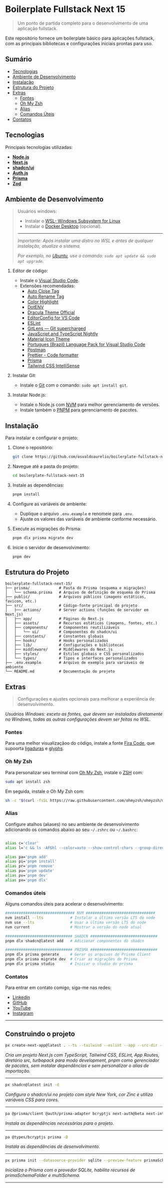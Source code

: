 # Boilerplate Fullstack Next 15

> Um ponto de partida completo para o desenvolvimento de uma aplicação fullstack.

Este repositório fornece um boilerplate básico para aplicações fullstack, com as principais bibliotecas e configurações iniciais prontas para uso.

## Sumário

- [Tecnologias](#tecnologias)
- [Ambiente de Desenvolvimento](#ambiente-de-desenvolvimento)
- [Instalação](#instalação)
- [Estrutura do Projeto](#estrutura-do-projeto)
- [Extras](#extras)
  - [Fontes](#fontes)
  - [Oh My Zsh](#oh-my-zsh)
  - [Alias](#alias)
  - [Comandos Úteis](#comandos-úteis)
- [Contatos](#contatos)

## Tecnologias

Principais tecnologias utilizadas:

- **[Node.js](https://nodejs.org/)**
- **[Next.js](https://nextjs.org/)**
- **[shadcn/ui](https://ui.shadcn.com/)**
- **[Auth.js](https://auth.js.org/)**
- **[Prisma](https://www.prisma.io/)**
- **[Zod](https://zod.dev/)**

## Ambiente de Desenvolvimento

> Usuários windows:
>
>- Instalar o [WSL- Windows Subsystem for Linux](https://learn.microsoft.com/pt-br/windows/wsl/install)
>- Instalar o [Docker Desktop](https://docs.docker.com/.desktop/install/windows-install/) (opcional).
>
>---
>
>*Importante: Após instalar uma distro no WSL e antes de qualquer instalação, atualize o sistema.*
>
>*Por exemplo, no [Ubuntu](https://ubuntu.com/desktop/wsl), use o comando: `sudo apt update && sudo apt upgrade`.*

1. Editor de código:

    - Instale o [Visual Studio Code](https://code.visualstudio.com/).
    - Extensões recomendadas:
        - [Auto Close Tag](https://marketplace.visualstudio.com/items?itemName=formulahendry.auto-close-tag)
        - [Auto Rename Tag](https://marketplace.visualstudio.com/items?itemName=formulahendry.auto-rename-tag)
        - [Color Highlight](https://marketplace.visualstudio.com/items?itemName=naumovs.color-highlight)
        - [DotENV](https://marketplace.visualstudio.com/items?itemName=mikestead.dotenv)
        - [Dracula Theme Official](https://marketplace.visualstudio.com/items?itemName=dracula-theme.theme-dracula)
        - [EditorConfig for VS Code](https://marketplace.visualstudio.com/items?itemName=EditorConfig.EditorConfig)
        - [ESLint](https://marketplace.visualstudio.com/items?itemName=dbaeumer.vscode-eslint)
        - [GitLens — Git supercharged](https://marketplace.visualstudio.com/items?itemName=eamodio.gitlens)
        - [JavaScript and TypeScript Nightly](https://marketplace.visualstudio.com/items?itemName=ms-vscode.vscode-typescript-next)
        - [Material Icon Theme](https://marketplace.visualstudio.com/items?itemName=PKief.material-icon-theme)
        - [Portugues (Brazil) Language Pack for Visual Studio Code](https://marketplace.visualstudio.com/items?itemName=MS-CEINTL.vscode-language-pack-pt-BR)
        - [Postman](https://marketplace.visualstudio.com/items?itemName=postman.postman-for-vscode)
        - [Prettier - Code formatter](https://marketplace.visualstudio.com/items?itemName=esbenp.prettier-vscode)
        - [Prisma](https://marketplace.visualstudio.com/items?itemName=Prisma.prisma)
        - [Tailwind CSS IntelliSense](https://marketplace.visualstudio.com/items?itemName=bradlc.vscode-tailwindcss)

2. Instalar Git:
    - Instale o [Git](https://git-scm.com/downloads) com o comando: `sudo apt install git`.

3. Instalar Node.js:

    - Instale o Node.js com [NVM](https://github.com/nvm-sh/nvm/) para melhor gerenciamento de versões.
    - Instale também o [PNPM](https://pnpm.io/installation) para gerenciamento de pacotes.

## Instalação

Para instalar e configurar o projeto:

1. Clone o repositório:

    ```bash
    git clone https://github.com/osvaldoaurelio/boilerplate-fullstack-next-15.git
    ```

2. Navegue até a pasta do projeto:

    ```bash
    cd boilerplate-fullstack-next-15
    ```

3. Instale as dependências:

    ```bash
    pnpm install
    ```

4. Configure as variáveis de ambiente:
    - Duplique o arquivo `.env.example` e renomeie para `.env`.
    - Ajuste os valores das variáveis de ambiente conforme necessário.

5. Execute as migrações do Prisma:

    ```bash
    pnpm dlx prisma migrate dev
    ```

6. Inicie o servidor de desenvolvimento:

    ```bash
    pnpm dev
    ```

## Estrutura do Projeto

```plaintext
boilerplate-fullstack-next-15/
├── prisma/             # Pasta do Prisma (esquema e migrações)
│   └── schema.prisma   # Arquivo de definição de esquema do Prisma
├── public/             # Arquivos públicos (imagens estáticas, favicon, etc.)
├── src/                # Código-fonte principal do projeto
│   ├── actions/        # Server actions (funções de servidor em Next.js)
│   ├── app/            # Páginas do Next.js
│   ├── assets/         # Recursos estáticos (imagens, fontes, etc.)
│   ├── components/     # Componentes reutilizáveis
│   │   └── ui/         # Componentes do shadcn/ui
│   ├── constants/      # Constantes globais
│   ├── hooks/          # Hooks personalizados
│   ├── lib/            # Configurações e bibliotecas
│   ├── middleware/     # Middlewares do Next.js
│   ├── styles/         # Estilos globais e CSS personalizados
│   └── types/          # Tipos e interfaces personalizados
├── .env.example        # Arquivo de exemplo para variáveis de ambiente
└── README.md           # Documentação do projeto
```

## Extras

> Configurações e ajustes opcionais para melhorar a experiência de desenvolvimento.

*Usuários Windows: exceto as fontes, que devem ser instaladas diretamente no Windows, todas as outras configurações devem ser feitas no WSL.*

### Fontes

Para uma melhor visualizaçãoo do código, instale a fonte [Fira Code](https://github.com/tonsky/FiraCode), que supoorta [ligaduras](https://github.com/tonsky/FiraCode/wiki/VS-Code-Instructions) e [glyphs](https://github.com/tonsky/FiraCode/wiki/Github-Glyphs).

### Oh My Zsh

Para personalizar seu terminal com [Oh My Zsh](https://ohmyz.sh/), instale o [ZSH](https://ohmyz.sh/) com:

```bash
sudo apt install zsh
```

Em seguida, instale o Oh My Zsh com:

```bash
sh -c "$(curl -fsSL https://raw.githubusercontent.com/ohmyzsh/ohmyzsh/master/tools/install.sh)"
```

### Alias

Configure atalhos (aliases) no seu ambiente de desenvolvimento adicionando os comandos abaixo ao seu `~/.zshrc` ou `~/.bashrc`:

```bash

alias c='clear'
alias l='c && ls -AFGhl --color=auto --show-control-chars --group-directories-first && echo "\ncurrent dictory => $PWD 🫠💻"'

alias pa='pnpm add'
alias pi='pnpm install'
alias pr='pnpm remove'
alias pu='pnpm update'
alias pv='pnpm dev'
alias px='pnpm dlx'
```

### Comandos úteis

Alguns comandos úteis para acelerar o desenvolvimento:

```bash
############################### NVM ###############################
nvm install --lts            # Instalar a última versão LTS do node
nvm use --lts                # Usar a última versão LTS do node
nvm current                  # Mostrar a versão do node atual

############################## SHADCN ##############################
pnpm dlx shadcn@latest add   # Adicionar componentes do shadcn

############################## PRISMA ##############################
pnpm dlx prisma generate     # Gerar os arquivos do Prisma Client
pnpm dlx prisma migrate dev  # Criar as migrações do Prisma
pnpm dlx prisma studio       # Iniciar o studio do prisma
```

### Contatos

Para entrar em contato comigo, siga-me nas redes:

- [Linkedin](https://linkedin.com/in/osvaldo-aurelio)
- [GitHub](https://github.com/osvaldoaurelio)
- [YouTube](https://youtube.com/@osvaldoaurelio)
- [Instagram](https://instagram.com/osvaldo.aureliors)

---

## Construindo o projeto


```bash
px create-next-app@latest . --ts --tailwind --eslint --app --src-dir --turbopack --use-pnpm --skip-install --no-import-alias
```

*Cria um projeto Next.js com TypeScript, Tailwind CSS, ESLint, App Routes, diretório src, turbopack para modo development, pnpm como gerenciador de pacotes, sem instalar dependências e sem personalizar o alias de importação.*

---

```bash
px shadcn@latest init -d
```

*Configura o shadcn/ui no projeto com style New York, cor Zinc e utiliza variáveis CSS para cores.*

---

```bash
pa @prisma/client @auth/prisma-adapter bcryptjs next-auth@beta next-intl next-themes zod
```

*Instala as dependências necessárias para o projeto.*

---

```bash
pa @types/bcryptjs prisma -D
```

*Instala as dependências de desenvolvimento.*

---

```bash
px prisma init --datasource-provider sqlite --preview-feature prismaSchemaFolder --preview-feature multiSchema
```

*Inicializa o Prisma com o provedor SQLite, habilita recursos de primaSchemaFolder e multiSchema.*

---

